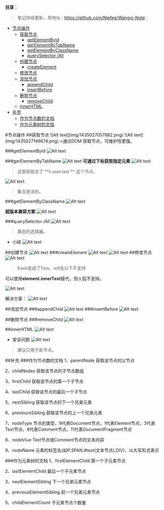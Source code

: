 **目录**：

>笔记持续更新，原地址 : https://github.com/Niefee/Wangyi-Note ;

<ul>
<li><a href="#节点操作">节点操作</a><ul>
<li><a href="#获取节点">获取节点</a><ul>
<li><a href="#getelementbyid">getElementById</a></li>
<li><a href="#gerelementbytabname">gerElementByTabName</a></li>
<li><a href="#getelementbyclassname">getElementByClassName</a></li>
<li><a href="#queryselector-all">querySelector /All</a></li>
</ul>
</li>
<li><a href="#创建节点">创建节点</a>
<ul>
<li><a href="#createelement">createElement</a></li>
</ul>
</li>
<li><a href="#修改节点">修改节点</a></li>
<li><a href="#添加节点">添加节点</a><ul>
<li><a href="#appendchild">appendChild</a></li>
<li><a href="#insertbefore">insertBefore</a></li>
</ul>
</li>
<li><a href="#删除节点">删除节点</a><ul>
<li><a href="#removechild">removeChild</a></li>
</ul>
</li>
<li><a href="#innerhtml">innerHTML</a></li>
</ul>
</li>
<li><a href="#补充">补充</a>
<ul>
<li><a href="#作为节点数的文档">作为节点数的文档</a></li>
<li><a href="#作为元素树的文档">作为元素树的文档</a></li>
</ul>
</li>
</ul>
#节点操作
##获取节点
![Alt text](img/1435027057882.png)
![Alt text](img/1435027149674.png)
>通过DOM 获取节点，可维护性更强。

###getElementById
![Alt text](img/1435027303455.png)

###gerElementByTabName
![Alt text](img/1435027486802.png)
**可通过下标获取指定元素**
![Alt text](img/1435027582838.png)
>这里获取去了 **li.user.last ** 这个节点。

![Alt text](img/1435027848883.png)
>集合是活的。

###getElementByClassName
![Alt text](img/1435028075359.png)

**就版本兼容方案**
![Alt text](img/1435028265826.png)

###querySelector /All
![Alt text](img/1435028553369.png)
>静态的选择器。

 - 小结
![Alt text](img/1435028739376.png)

##创建节点
![Alt text](img/1435028877280.png)
###createElement
![Alt text](img/1435029469825.png)
![Alt text](img/1435029526712.png)
##修改节点
![Alt text](img/1435029674093.png)
>Kash变成了Tom，ie9及以下不支持

可以使用**element.innerText**替代，但火狐不支持。

![Alt text](img/1435030043239.png)

解决方案：
![Alt text](img/1435029990104.png)

##添加节点
###appendChild
![Alt text](img/1435030147876.png)
###insertBefore
![Alt text](img/1435030389524.png)

##删除节点
###removeChild
![Alt text](img/1435030909211.png)

##innerHTML
![Alt text](img/1435031015759.png)

 - 安全问题
 ![Alt text](img/1435031277311.png)

>建议只用于新节点。

##补充
###作为节点数的文档
 1、parentNode    获取该节点的父节点

 2、childNodes    获取该节点的子节点数组

 3、firstChild    获取该节点的第一个子节点

 4、lastChild    获取该节点的最后一个子节点

 5、nextSibling    获取该节点的下一个兄弟元素

 6、previoursSibling    获取该节点的上一个兄弟元素

 7、nodeType    节点的类型，9代表Document节点，1代表Element节点，3代表Text节点，8代表Comment节点，11代表DocumentFragment节点

 8、nodeVlue    Text节点或Comment节点的文本内容

 9、nodeName    元素的标签名(如P,SPAN,#text(文本节点),DIV)，以大写形式表示

###作为元素树的文档
1、firstElementChild        第一个子元素节点

2、lastElementChild        最后一个子元素节点

3、nextElementSibling        下一个兄弟元素节点

4、previousElementSibling    前一个兄弟元素节点

5、childElementCount        子元素节点个数量






